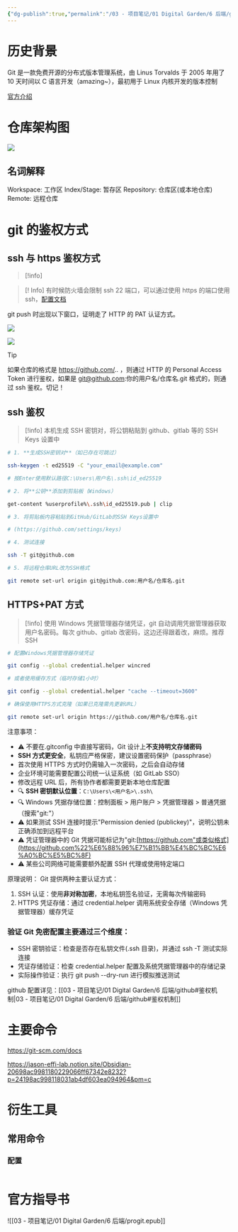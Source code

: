 ```yaml
---
{"dg-publish":true,"permalink":"/03 - 项目笔记/01 Digital Garden/6 后端/git 使用大全/","noteIcon":""}
---
```



# 历史背景

Git 是一款免费开源的分布式版本管理系统，由 Linus Torvalds 于 2005 年用了 10 天时间以 C 语言开发（amazing~），最初用于 Linux 内核开发的版本控制

[官方介绍](https://git-scm.com/book/zh/v2/%E8%B5%B7%E6%AD%A5-Git-%E7%AE%80%E5%8F%B2)

# 仓库架构图

![](https://jancis-1361410855.cos.ap-beijing.myqcloud.com/ObsidianImage/20250827181736285.png)

## 名词解释

Workspace: 工作区
Index/Stage: 暂存区
Repository: 仓库区(或本地仓库)
Remote: 远程仓库

# git 的鉴权方式

## ssh 与 https 鉴权方式

> [!info]

> [! Info]
> 有时候防火墙会限制 ssh 22 端口，可以通过使用 https 的端口使用 ssh，[配置文档](https://docs.github.com/en/authentication/troubleshooting-ssh/using-ssh-over-the-https-port)

git push 时出现以下窗口，证明走了 HTTP 的 PAT 认证方式。

![](https://jancis-1361410855.cos.ap-beijing.myqcloud.com/ObsidianImage/20250827181501879.png)

![](https://jancis-1361410855.cos.ap-beijing.myqcloud.com/ObsidianImage/20250827180910921.png)

> [!tip]
> 如果仓库的格式是 https://github.com/.. ，则通过 HTTP 的 Personal Access Token 进行鉴权，如果是 git@github.com:你的用户名/仓库名.git 格式的，则通过 ssh 鉴权。切记！

## ssh 鉴权

> [!info]
> 本机生成 SSH 密钥对，将公钥粘贴到 github、gitlab 等的 SSH Keys 设置中

```BASH
# 1. **生成SSH密钥对**（如已存在可跳过）

ssh-keygen -t ed25519 -C "your_email@example.com"

# 按Enter使用默认路径C:\Users\用户名\.ssh\id_ed25519

# 2. 将**公钥**添加到剪贴板（Windows）

get-content %userprofile%\.ssh\id_ed25519.pub | clip

# 3. 将剪贴板内容粘贴到GitHub/GitLab的SSH Keys设置中

# (https://github.com/settings/keys)

# 4. 测试连接

ssh -T git@github.com

# 5. 将远程仓库URL改为SSH格式

git remote set-url origin git@github.com:用户名/仓库名.git
```

## HTTPS+PAT 方式

> [!info]
> 使用 Windows 凭据管理器存储凭证，git 自动调用凭据管理器获取用户名密码。每次 github、gitlab 改密码，这边还得跟着改，麻烦。推荐 SSH

```BASH
# 配置Windows凭据管理器存储凭证

git config --global credential.helper wincred

# 或者使用缓存方式（临时存储1小时）

git config --global credential.helper "cache --timeout=3600"

# 确保使用HTTPS方式克隆（如果已克隆需先更新URL）

git remote set-url origin https://github.com/用户名/仓库名.git
```

注意事项：

- ⚠️ 不要在.gitconfig 中直接写密码，Git 设计上**不支持明文存储密码**
- **SSH 方式更安全**，私钥应严格保密，建议设置密码保护（passphrase）
- 首次使用 HTTPS 方式时仍需输入一次密码，之后会自动存储
- 企业环境可能需要配置公司统一认证系统（如 GitLab SSO）
- 修改远程 URL 后，所有协作者都需要更新本地仓库配置
- 🔍 **SSH 密钥默认位置**：`C:\Users\<用户名>\.ssh\`
- 🔍 Windows 凭据存储位置：控制面板 > 用户账户 > 凭据管理器 > 普通凭据（搜索"git:"）
- ⚠️ 如果测试 SSH 连接时提示"Permission denied (publickey)"，说明公钥未正确添加到远程平台
- ⚠️ 凭证管理器中的 Git 凭据可能标记为"git:[https://github.com"或类似格式](https://github.com%22%E6%88%96%E7%B1%BB%E4%BC%BC%E6%A0%BC%E5%BC%8F)
- ⚠️ 某些公司网络可能需要额外配置 SSH 代理或使用特定端口

原理说明： Git 提供两种主要认证方式：

1. SSH 认证：使用**非对称加密**，本地私钥签名验证，无需每次传输密码
2. HTTPS 凭证存储：通过 credential.helper 调用系统安全存储（Windows 凭据管理器）缓存凭证

### 验证 Git 免密配置主要通过三个维度：

- SSH 密钥验证：检查是否存在私钥文件(.ssh 目录)，并通过 ssh -T 测试实际连接
- 凭证存储验证：检查 credential.helper 配置及系统凭据管理器中的存储记录
- 实际操作验证：执行 git push --dry-run 进行模拟推送测试

github 配置详见：[[03 - 项目笔记/01 Digital Garden/6 后端/github#鉴权机制\|03 - 项目笔记/01 Digital Garden/6 后端/github#鉴权机制]]

# 主要命令

https://git-scm.com/docs

https://jason-effi-lab.notion.site/Obsidian-20698ac9981180229066ff67342e8232?p=24198ac998118031ab4df603ea094964&pm=c

# 衍生工具

## 常用命令

### 配置

```

```

# 官方指导书

![[03 - 项目笔记/01 Digital Garden/6 后端/progit.epub]]
